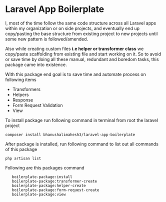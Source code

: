 # Laravel App Boilerplate

I, most of the time follow the same code structure across all Laravel apps within my organization or on side projects, and eventually end up copy/pasting the base structure from existing project to new projects until some new pattern is followed/amended. 

Also while creating custom files **i.e helper or transformer class** we copy/paste scaffolding from existing file and start working on it. So to avoid or save time by doing all these manual, redundant and boredom tasks, this package came into existence.

With this package end goal is to save time and automate process on following items
* Transformers
* Helpers
* Response
* Form Request Validation
* View

To install package run following command in terminal from root the laravel project

```composer install bhanushalimahesh3/laravel-app-boilerplate```

After package is installed, run following command to list out all commands of this package

```php artisan list```

Following are this packages command

```
   boilerplate-package:install
   boilerplate-package:transformer-create
   boilerplate-package:helper-create
   boilerplate-package:form-request-create
   boilerplate-package:view
```

